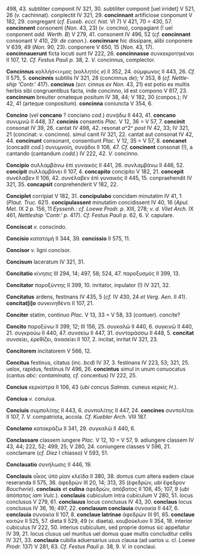 498, 43. subtiliter componit IV 321, 30. subtiliter componit [uel
irridet] V 521, 26 (*v.* cachinnat). conplectit IV 321, 29.
**concinnant** artificiose conponunt V 182, 29. congregant (*cf. Euseb.
eccl. hist.* VI 7) V 421, 70 = 430, 57. **concinnent** consonent (*Non.*
43, 23) (*v.* concino), conpagiant (! uel conponent *add. Werth. B*) V
279, 41. consonent IV 496, 52 (*cf.* **concinnant** consonant V 410, 29:
*de canon.*). **concinnare** hic dissipare, alibi conponere V 639, 49
(*Non.* 90, 23). conponere V 650, 15 (*Non.* 43, 17). **concinnauerunt**
ficta locuti sunt IV 222, 26. **concinnasse** συνκεκροτηκέναι II 107,
12. *Cf. Festus Pauli p.* 38, 2. *V.* concinnus, complector.

**Concinnus** κολλήσ\<ι\>μος (κολλητός *e*) II 352, 24. σύμφωνος II 443,
26. *Cf.* II 575, 5. **concinnis** subtilis IV 321, 28 (concinnus
*de*); V 353, 8 (*cf. Nettle­ship 'Contr.'* 417). **concinus** (*scr.*
cinnus *ex Non.* 43, 21) est potio ex multis herbis sibi congruentibus
facta, inde concinno, id est compono V 617, 23. **concinnum** breuiter
ornateque positum IV 38, 44; V 182, 30 (conpos.); IV 42, 41 (arteque
conpositum). **concinna** coniuncta V 354, 6.

**Concino** (*vel* **concano** ? conciano *cod.*) συνᾴδω II 443, 41.
**concano** συνυμνῶ II 448, 37. **concinis** consentis *Plac.* V 12, 36
= V 57, 7. **concinit** consonat IV 39, 26. cantat IV 498, 42. resonat
*a*^2^ *post* IV 42, 33; IV 321, 21 (concinat: *v.* concinno). simul
canit IV 321, 22. cantat aut consonat IV 42, 44. **concinunt**
consonant, consentiunt *Plac.* V 12, 35 = V 57, 8. **concanet**
(concadit *cod.*) συνυμνοίη, συνᾴδοι II 106, 47. *Cf.* **concinent**
consonat (!), a cantando (cantandum *codd.*) IV 222, 42. *V.* concinno.

**Concipio** συλλαμβάνω ἐπὶ γυναικός II 441, 26. συνλαμβάνω II 446, 52.
**concipit** συλλαμβάνει II 107, 4. **concapito** concipito V 182, 21.
**concepit** συνέλαβεν II 106, 42. συνέλαβεν ἐπὶ γυναικός II 445, 15.
conpraehendit IV 321, 35. **concapsit** conprehenderit V 182, 22.

**Conciplet** corripiat V 182, 31. **concipulabo** concidam minutatim IV
41, 1 (*Plaut. Truc.* 621). **concipulassent** minutatim concidissent IV
40, 16 (*Apul. Met.* IX 2 *p.* 156, 11 *Eyssenh.: cf. Loewe Prodr. p.*
XIII, 278; *v. d. Vliet Arch.* IX 461, *Nettleship 'Contr.' p.* 417).
*Cf. Festus Pauli p.* 62, 6. *V.* capulare.

**Conciscat** *v.* conscindo.

**Concisio** κατατομή II 344, 39. **concissio** II 575, 11.

**Concisor** *v.* ligni concisor.

**Concisum** laceratum IV 321, 31.

**Concitatio** κίνησις III 294, 14; 497, 58; 524, 47. παροξυσμός II 399,
13.

**Concitator** παροξύντης II 399, 10. inritator, inpulator (!) IV 321,
32.

**Concitatus** ardens, festinans IV 435, 5 (*cf.* IV 430, 24 *et*
*Verg. Aen.* II 41). **concitat[i]o** συνκινηθέντι II 107, 21.

**Conciter** statim, continuo *Plac.* V 13, 33 = V 58, 33 (contuer).
concite?

**Concito** παροξύνω II 399, 12; III 156, 25. συγκαλῶ II 440, 6. συγκινῶ
II 440, 21. συγκρούω II 440, 47. συνσείω II 447, 31. συνταράσσω II 448,
5. **concitat** συνσείει, ἐρεθίζει, ἀνασείει II 107, 2. incitat, inritat
IV 321, 23.

**Concitorem** incitatorem V 566, 12.

**Concitus** festinus, citatus (inc. *bcd*) IV 37, 3. festinans IV 223,
53; 321, 25. uelox, rapidus, festinus IV 496, 26. **concintus** simul in
unum conuocatus (cantus *abc: contaminata, cf.* concentus) IV 222, 25.

**Concius** κερκίστρα II 106, 43 (*ubi* concus *Salmas.* cuneus κερκίς
*H.*).

**Conciua** *v.* conuiua.

**Conciuis** συμπολίτης II 443, 6. συνπολίτης II 447, 24. **concines**
συνπολῖται II 107, 7. *V.* compatriota, accola. *Cf. Kuebler Arch.* VIII
187.

**Conclamo** κατακράζω II 341, 29. συγ­καλῶ II 440, 6.

**Conclassare** classem iungere *Plac.* V 12, 10 = V 57, 9. adiungere
classem IV 43, 44; 222, 52; 499, 25; V 280, 24. coniungere classes V
596, 21. conclamare (*cf. Diez* I chiasso) V 593, 51.

**Conclauatio** συνήλωσις II 446, 19.

**Conclauis** οἶκος ὑπὸ μίαν κλεῖδα II 380, 38. domus cum altera eadem
claue reseranda II 575, 36. ἀφεδρών III 20, 14; 313, 35 (ἐφεδρών, *ubi*
ἔφεδρον *Boucherie*). **conclauis** et **culina** ἀφεδρών, ἀπόβατος II
106, 45; 107, 9 (*ubi* ἀπόπατος *iam Vulc.*). **conclauis** cubiculum
intra cubiculum V 280, 51. locus conclusus V 279, 61. **conclauus**
locus conclusus IV 43, 30. **conclaus** locus conclusus IV 36, 16; 497,
22. **conclauum conclauia** συνοικία II 447, 6. **conclauia** συνοικία
II 107, 8. **conclaue latrinae** ἀφεδρών III 91, 65. **conclaue** κοιτών
II 525, 57. dieta II 529, 49 (*v.* diaeta). κουβούκλιον II 354, 18.
interior cubiculus IV 222, 50. interius cubiculum, sed proprie domus sic
appellatur IV 39, 21. locus clusus uel munitus uel domus quae multis
concluditur cellis IV 321, 33. **conclauia** cubilia aduersarius usus
clausa (ad uarios u. cl. *Loewe Prodr.* 137) V 281, 63. *Cf. Festus
Pauli p.* 38, 9. *V.* in conclaui.
